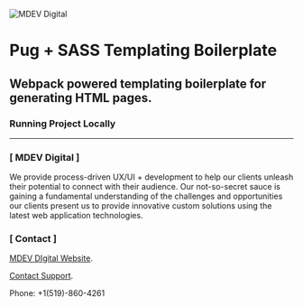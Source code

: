 ![MDEV Digital](https://mdev.digital/social/githubLogo.svg)

# Pug + SASS Templating Boilerplate
## Webpack powered templating boilerplate for generating HTML pages.

### Running Project Locally
---

### [ MDEV Digital ]
We provide process-driven UX/UI + development to help our clients unleash their potential to connect with their audience. Our not-so-secret sauce is gaining a fundamental understanding of the challenges and opportunities our clients present us to provide innovative custom solutions using the latest web application technologies.

### [ Contact ]
[MDEV DIgital Website](http://mdev.digital).

[Contact Support](mailto:contact@mdev.digital).

Phone: +1(519)-860-4261


